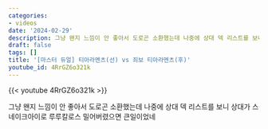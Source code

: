 ```yaml
---
categories:
- videos
date: '2024-02-29'
description: 그냥 왠지 느낌이 안 좋아서 도로곤 소환했는데 나중에 상대 덱 리스트를 보니 상대가 스네이크아이로 루루칼로스 밀어버렸으면 큰일이었네
draft: false
tags: []
title: '[마스터 듀얼] 티아라멘츠(선) vs 죄보 티아라멘츠(후)'
youtube_id: 4RrGZ6o321k
---
```



{{< youtube 4RrGZ6o321k >}}

그냥 왠지 느낌이 안 좋아서 도로곤 소환했는데 나중에 상대 덱 리스트를 보니 상대가 스네이크아이로 루루칼로스 밀어버렸으면 큰일이었네